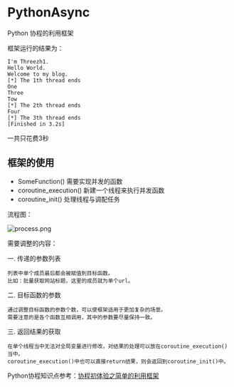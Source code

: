 # PythonAsync
Python 协程的利用框架

框架运行的结果为：

```
I'm Threezh1.
Hello World.
Welcome to my blog.
[*] The 1th thread ends
One
Three
Tow
[*] The 2th thread ends
Four
[*] The 3th thread ends
[Finished in 3.2s]
```

一共只花费3秒

## 框架的使用

- SomeFunction() 		需要实现并发的函数
- coroutine_execution() 新建一个线程来执行并发函数
- coroutine_init()		处理线程与调配任务

流程图：

![process.png](https://i.loli.net/2019/08/22/1fUmqKRNigF89DV.png)

需要调整的内容：

一. 传递的参数列表
	
	列表中单个成员最后都会被赋值到目标函数。
	比如：批量获取网站标题，这里的成员就为单个url。

二. 目标函数的参数

	通过调整目标函数的参数个数，可以使框架适用于更加复杂的场景。
	需要注意的是各个函数互相调用，其中的参数要尽量保持一致。

三. 返回结果的获取

	在单个线程当中无法对全局变量进行修改，对结果的处理可以放在coroutine_execution()当中。
	coroutine_execution()中也可以直接return结果，则会返回到coroutine_init()中。


Python协程知识点参考：[协程初体验之简单的利用框架
](https://threezh1.com/2019/08/22/%E7%AE%80%E5%8D%95%E7%9A%84%E5%8D%8F%E7%A8%8B%E5%88%A9%E7%94%A8%E6%A1%86%E6%9E%B6/)
